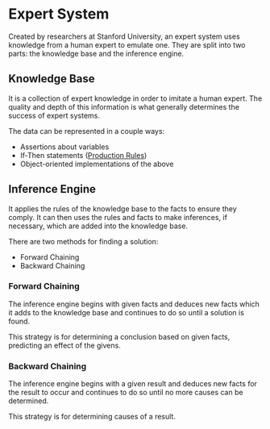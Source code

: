 # Expert System

Created by researchers at Stanford University, an expert system uses knowledge from a human expert to emulate one.
They are split into two parts: the knowledge base and the inference engine.

## Knowledge Base

It is a collection of expert knowledge in order to imitate a human expert.
The quality and depth of this information is what generally determines the success of expert systems.

The data can be represented in a couple ways:

* Assertions about variables
* If-Then statements ([Production Rules](productionSystem.md))
* Object-oriented implementations of the above

## Inference Engine

It applies the rules of the knowledge base to the facts to ensure they comply.
It can then uses the rules and facts to make inferences, if necessary, which are added into the knowledge base.

There are two methods for finding a solution:

* Forward Chaining
* Backward Chaining

### Forward Chaining

The inference engine begins with given facts and deduces new facts which it adds to the knowledge base and continues to do so until a solution is found.

This strategy is for determining a conclusion based on given facts, predicting an effect of the givens.

### Backward Chaining

The inference engine begins with a given result and deduces new facts for the result to occur and continues to do so until no more causes can be determined.

This strategy is for determining causes of a result.